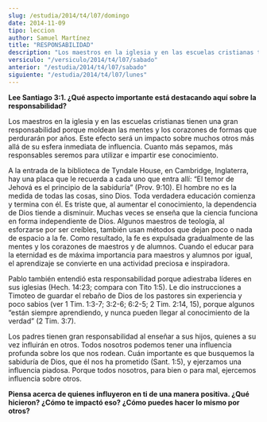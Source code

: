 ```yaml
---
slug: /estudia/2014/t4/l07/domingo
date: 2014-11-09
tipo: leccion
author: Samuel Martínez
title: "RESPONSABILIDAD"
description: "Los maestros en la iglesia y en las escuelas cristianas tienen una gran responsabilidad porque moldean las mentes y los corazones de formas que perdurarán por años. Este efecto será un impacto sobre muchos otros más allá de su esfera inmediata de influencia. Cuanto más sepamos, más responsables seremos para utilizar e impartir ese conocimiento"
versiculo: "/versiculo/2014/t4/l07/sabado"
anterior: "/estudia/2014/t4/l07/sabado"
siguiente: "/estudia/2014/t4/l07/lunes"
---
```


**Lee Santiago 3:1. ¿Qué aspecto importante está destacando aquí sobre la responsabilidad?**

Los maestros en la iglesia y en las escuelas cristianas tienen una gran responsabilidad porque moldean las mentes y los corazones de formas que perdurarán por años. Este efecto será un impacto sobre muchos otros más allá de su esfera inmediata de influencia. Cuanto más sepamos, más responsables seremos para utilizar e impartir ese conocimiento.

A la entrada de la biblioteca de Tyndale House, en Cambridge, Inglaterra, hay una placa que le recuerda a cada uno que entra allí: “El temor de Jehová es el principio de la sabiduría” (Prov. 9:10). El hombre no es la medida de todas las cosas, sino Dios. Toda verdadera educación comienza y termina con él. Es triste que, al aumentar el conocimiento, la dependencia de Dios tiende a disminuir. Muchas veces se enseña que la ciencia funciona en forma independiente de Dios. Algunos maestros de teología, al esforzarse por ser creíbles, también usan métodos que dejan poco o nada de espacio a la fe. Como resultado, la fe es expulsada gradualmente de las mentes y los corazones de maestros y de alumnos. Cuando el educar para la eternidad es de máxima importancia para maestros y alumnos por igual, el aprendizaje se convierte en una actividad preciosa e inspiradora.

Pablo también entendió esta responsabilidad porque adiestraba líderes en sus iglesias (Hech. 14:23; compara con Tito 1:5). Le dio instrucciones a Timoteo de guardar el rebaño de Dios de los pastores sin experiencia y poco sabios (ver 1 Tim. 1:3-7; 3:2-6; 6:2-5; 2 Tim. 2:14, 15), porque algunos “están siempre aprendiendo, y nunca pueden llegar al conocimiento de la verdad” (2 Tim. 3:7).

Los padres tienen gran responsabilidad al enseñar a sus hijos, quienes a su vez influirán en otros. Todos nosotros podemos tener una influencia profunda sobre los que nos rodean. Cuán importante es que busquemos la sabiduría de Dios, que él nos ha prometido (Sant. 1:5), y ejerzamos una influencia piadosa. Porque todos nosotros, para bien o para mal, ejercemos influencia sobre otros.

**Piensa acerca de quienes influyeron en ti de una manera positiva. ¿Qué hicieron? ¿Cómo te impactó eso? ¿Cómo puedes hacer lo mismo por otros?**
